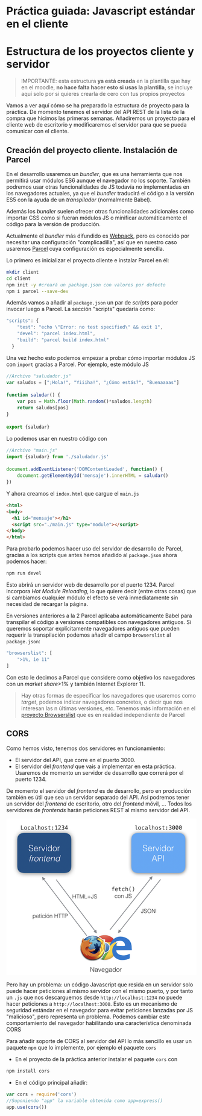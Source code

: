 # Práctica guiada: Javascript estándar en el cliente
# Estructura de los proyectos cliente y servidor

> IMPORTANTE: esta estructura **ya está creada** en la plantilla que hay en el moodle, **no hace falta hacer esto si usas la plantilla**, se incluye aquí solo por si quieres crearla de cero con tus propios proyectos

Vamos a ver aquí cómo se ha preparado la estructura de proyecto para la práctica. De momento tenemos el servidor del API REST de la lista de la compra que hicimos las primeras semanas. Añadiremos un proyecto para el cliente web de escritorio y modificaremos el servidor para que se pueda comunicar con el cliente.

## Creación del proyecto cliente. Instalación de Parcel

En el desarrollo usaremos un *bundler*, que es una herramienta que nos permitirá usar módulos ES6 aunque el navegador no los soporte. También podremos usar otras funcionalidades de JS todavía no implementadas en los navegadores actuales, ya que el *bundler* traducirá el código a la versión ES5 con la ayuda de un *transpilador* (normalmente Babel).

Además los *bundler* suelen ofrecer otras funcionalidades adicionales como importar CSS como si fueran módulos JS o minificar automáticamente el código para la versión de producción.

Actualmente el *bundler* más difundido es [Webpack](https://webpack.js.org), pero es conocido por necesitar una configuración "complicadilla", así que en nuestro caso usaremos [Parcel](https://parceljs.org) cuya configuración es especialmente sencilla.

Lo primero es inicializar el proyecto cliente e instalar Parcel en él:

```bash
mkdir client
cd client
npm init -y #creará un package.json con valores por defecto
npm i parcel --save-dev
```
Además vamos a añadir al `package.json` un par de *scripts* para poder invocar luego a Parcel. La sección "scripts" quedaría como:

```javascript
"scripts": {
    "test": "echo \"Error: no test specified\" && exit 1",
    "devel": "parcel index.html",
    "build": "parcel build index.html"
  }
```

Una vez hecho esto podemos empezar a probar cómo importar módulos JS con `import` gracias a Parcel. Por ejemplo, este módulo JS

```javascript
//Archivo "saludador.js"
var saludos = ["¡Hola!", "Yiiiha!", "¿Cómo estás?", "Buenaaaas"]

function saludar() {
    var pos = Math.floor(Math.random()*saludos.length)
    return saludos[pos]
}

export {saludar}
```

Lo podemos usar en nuestro código con 

```javascript
//Archivo "main.js"
import {saludar} from './saludador.js'

document.addEventListener('DOMContentLoaded', function() {
    document.getElementById('mensaje').innerHTML = saludar()
})
```

Y ahora creamos el `index.html` que cargue el `main.js`

```html
<html>
<body>
  <h1 id="mensaje"></h1>
  <script src="./main.js" type="module"></script>
</body>
</html>
```

Para probarlo podemos hacer uso del servidor de desarrollo de Parcel, gracias a los scripts que antes hemos añadido al `package.json` ahora podemos hacer:

```bash
npm run devel
```

Esto abrirá un servidor web de desarrollo por el puerto 1234. Parcel incorpora *Hot Module Reloading*, lo que quiere decir (entre otras cosas) que si cambiamos cualquier módulo el efecto se verá inmediatamente sin necesidad de recargar la página.

En versiones anteriores a la 2 Parcel aplicaba automáticamente Babel para transpilar el código a versiones compatibles con navegadores antiguos. Si queremos soportar explícitamente navegadores antiguos que pueden requerir la transpilación podemos añadir el campo `browserslist` al `package.json`:

```javascript
"browserslist": [
    ">1%, ie 11"
]
```

Con esto le decimos a Parcel que considere como objetivo los navegadores con un *market share*>1% y también Internet Explorer 11.

> Hay otras formas de especificar los navegadores que usaremos como *target*, podemos indicar navegadores concretos, o decir que nos interesan las n últimas versiones, etc. Tenemos más información en el [proyecto Browserslist](https://github.com/browserslist/browserslist) que es en realidad independiente de Parcel


## CORS

Como hemos visto, tenemos dos servidores en funcionamiento:

- El servidor del API, que corre en el puerto 3000.
- El servidor del *frontend* que vais a implementar en esta práctica. Usaremos de momento un servidor de desarrollo que correrá por el puerto 1234.

De momento el servidor del *frontend* es de desarrollo, pero en producción también es útil que sea un servidor separado del API. Así podremos tener un servidor del *frontend* de escritorio, otro del *frontend* móvil, ... Todos los servidores de *frontends* harán peticiones REST al mismo servidor del API.

![](imag_js_estandar/estructura.png)

Pero hay un problema: un código Javascript que resida en un servidor solo puede hacer peticiones al mismo servidor con el mismo puerto, y por tanto un `.js` que nos descarguemos desde `http://localhost:1234` no puede hacer peticiones a `http://localhost:3000`. Esto es un mecanismo de seguridad estándar en el navegador para evitar peticiones lanzadas por JS "malicioso", pero representa un problema. Podemos cambiar este comportamiento del navegador habilitando una característica denominada CORS

Para añadir soporte de CORS al servidor del API lo más sencillo es usar un paquete `npm` que lo implemente, por ejemplo el paquete `cors`

* En el proyecto de la práctica anterior instalar el paquete `cors` con 

```bash
npm install cors
```

* En el código principal añadir:

```javascript
var cors = require('cors')
//Suponiendo "app" la variable obtenida como app=express()
app.use(cors())
```